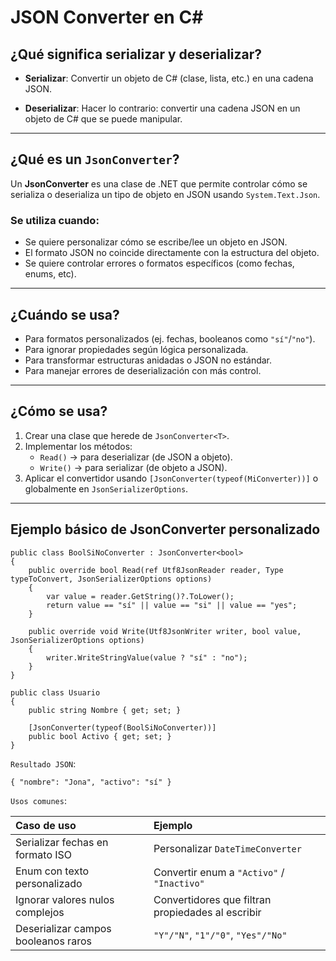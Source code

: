 
# JSON Converter en C#

## ¿Qué significa serializar y deserializar?

- **Serializar**: Convertir un objeto de C# (clase, lista, etc.) en una cadena JSON.  

- **Deserializar**: Hacer lo contrario: convertir una cadena JSON en un objeto de C# que se puede manipular.

---

## ¿Qué es un `JsonConverter`?

Un **JsonConverter** es una clase de .NET que permite controlar cómo se serializa o deserializa un tipo de objeto en JSON usando `System.Text.Json`.

### Se utiliza cuando:

- Se quiere personalizar cómo se escribe/lee un objeto en JSON.
- El formato JSON no coincide directamente con la estructura del objeto.
- Se quiere controlar errores o formatos específicos (como fechas, enums, etc).

---

## ¿Cuándo se usa?

- Para formatos personalizados (ej. fechas, booleanos como `"sí"`/`"no"`).
- Para ignorar propiedades según lógica personalizada.
- Para transformar estructuras anidadas o JSON no estándar.
- Para manejar errores de deserialización con más control.

---

## ¿Cómo se usa?

1. Crear una clase que herede de `JsonConverter<T>`.
2. Implementar los métodos:
   - `Read()` → para deserializar (de JSON a objeto).
   - `Write()` → para serializar (de objeto a JSON).
3. Aplicar el convertidor usando `[JsonConverter(typeof(MiConverter))]` o globalmente en `JsonSerializerOptions`.

---

## Ejemplo básico de JsonConverter personalizado

```
public class BoolSiNoConverter : JsonConverter<bool>
{
    public override bool Read(ref Utf8JsonReader reader, Type typeToConvert, JsonSerializerOptions options)
    {
        var value = reader.GetString()?.ToLower();
        return value == "sí" || value == "si" || value == "yes";
    }

    public override void Write(Utf8JsonWriter writer, bool value, JsonSerializerOptions options)
    {
        writer.WriteStringValue(value ? "sí" : "no");
    }
}

public class Usuario
{
    public string Nombre { get; set; }

    [JsonConverter(typeof(BoolSiNoConverter))]
    public bool Activo { get; set; }
}
```

`Resultado JSON`:

```
{ "nombre": "Jona", "activo": "sí" }
```

`Usos comunes`: 

| Caso de uso                         | Ejemplo                                           |
| :---                                | :---                                              |
| Serializar fechas en formato ISO    | Personalizar `DateTimeConverter`                  |
| Enum con texto personalizado        | Convertir enum a `"Activo"` / `"Inactivo"`        |
| Ignorar valores nulos complejos     | Convertidores que filtran propiedades al escribir |
| Deserializar campos booleanos raros | `"Y"/"N"`, `"1"/"0"`, `"Yes"/"No"`                |




